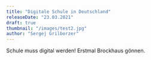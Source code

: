 ```yaml
---
title: "Digitale Schule in Deutschland"
releaseDate: "23.03.2021"
draft: true
thumbnail: "/images/test2.jpg"
author: "Sergej Grilborzer"
---
```


Schule muss digital werden!
Erstmal Brockhaus gönnen.
<!--more-->